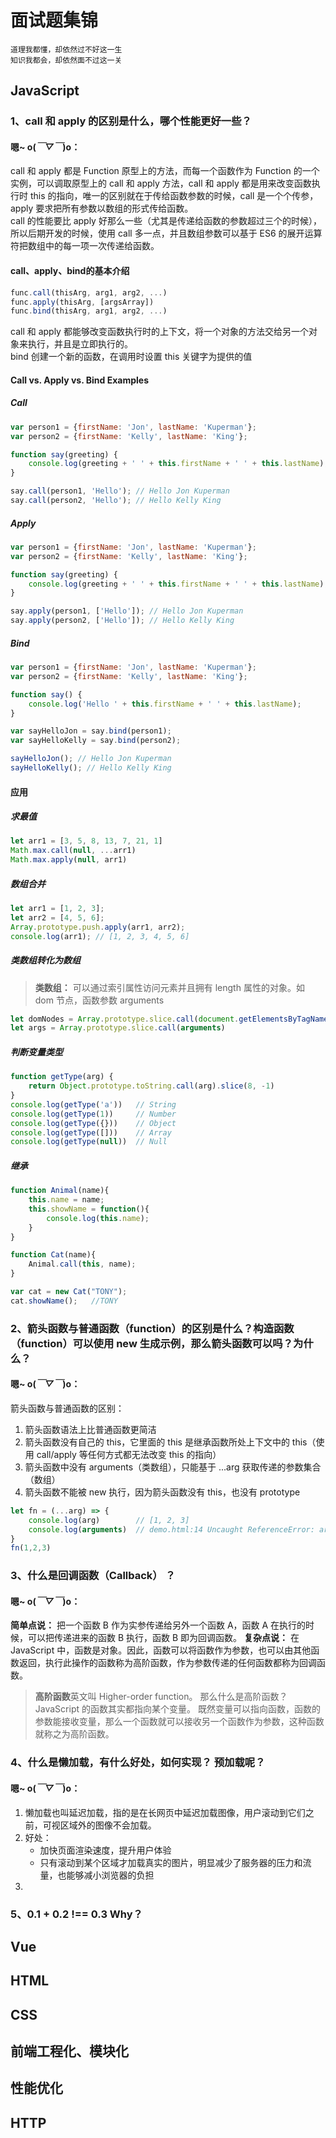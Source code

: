 # 面试题集锦

    道理我都懂，却依然过不好这一生
    知识我都会，却依然面不过这一关

## JavaScript

### 1、call 和 apply 的区别是什么，哪个性能更好一些？

#### 嗯~ o(*￣▽￣*)o：
call 和 apply 都是 Function 原型上的方法，而每一个函数作为 Function 的一个实例，可以调取原型上的 call 和 apply 方法，call 和 apply 都是用来改变函数执行时 this 的指向，唯一的区别就在于传给函数参数的时候，call 是一个个传参，apply 要求把所有参数以数组的形式传给函数。  
call 的性能要比 apply 好那么一些（尤其是传递给函数的参数超过三个的时候），所以后期开发的时候，使用 call 多一点，并且数组参数可以基于 ES6 的展开运算符把数组中的每一项一次传递给函数。

#### call、apply、bind的基本介绍
```js
func.call(thisArg, arg1, arg2, ...)
func.apply(thisArg, [argsArray])
func.bind(thisArg, arg1, arg2, ...)
```
call 和 apply 都能够改变函数执行时的上下文，将一个对象的方法交给另一个对象来执行，并且是立即执行的。  
bind 创建一个新的函数，在调用时设置 this 关键字为提供的值

#### Call vs. Apply vs. Bind Examples

##### Call
```js
var person1 = {firstName: 'Jon', lastName: 'Kuperman'};
var person2 = {firstName: 'Kelly', lastName: 'King'};

function say(greeting) {
    console.log(greeting + ' ' + this.firstName + ' ' + this.lastName);
}

say.call(person1, 'Hello'); // Hello Jon Kuperman
say.call(person2, 'Hello'); // Hello Kelly King
```

##### Apply
```js
var person1 = {firstName: 'Jon', lastName: 'Kuperman'};
var person2 = {firstName: 'Kelly', lastName: 'King'};

function say(greeting) {
    console.log(greeting + ' ' + this.firstName + ' ' + this.lastName);
}

say.apply(person1, ['Hello']); // Hello Jon Kuperman
say.apply(person2, ['Hello']); // Hello Kelly King
```

##### Bind
```js
var person1 = {firstName: 'Jon', lastName: 'Kuperman'};
var person2 = {firstName: 'Kelly', lastName: 'King'};

function say() {
    console.log('Hello ' + this.firstName + ' ' + this.lastName);
}

var sayHelloJon = say.bind(person1);
var sayHelloKelly = say.bind(person2);

sayHelloJon(); // Hello Jon Kuperman
sayHelloKelly(); // Hello Kelly King
```

#### 应用

##### 求最值

```js
let arr1 = [3, 5, 8, 13, 7, 21, 1]
Math.max.call(null, ...arr1)
Math.max.apply(null, arr1)
```

##### 数组合并

```js
let arr1 = [1, 2, 3];
let arr2 = [4, 5, 6];
Array.prototype.push.apply(arr1, arr2);
console.log(arr1); // [1, 2, 3, 4, 5, 6]
```

##### 类数组转化为数组

> **类数组：** 可以通过索引属性访问元素并且拥有 length 属性的对象。如 dom 节点，函数参数 arguments

```js
let domNodes = Array.prototype.slice.call(document.getElementsByTagName("*"))
let args = Array.prototype.slice.call(arguments)
```

##### 判断变量类型

```js
function getType(arg) {
    return Object.prototype.toString.call(arg).slice(8, -1)
}
console.log(getType('a'))   // String
console.log(getType(1))     // Number
console.log(getType({}))    // Object
console.log(getType([]))    // Array
console.log(getType(null))  // Null
```

##### 继承

```js
function Animal(name){      
    this.name = name;      
    this.showName = function(){      
        console.log(this.name);      
    }      
}      

function Cat(name){    
    Animal.call(this, name);    
}      

var cat = new Cat("TONY");     
cat.showName();   //TONY
```

### 2、箭头函数与普通函数（function）的区别是什么？构造函数（function）可以使用 new 生成示例，那么箭头函数可以吗？为什么？

#### 嗯~ o(*￣▽￣*)o：
箭头函数与普通函数的区别：
1. 箭头函数语法上比普通函数更简洁
2. 箭头函数没有自己的 this，它里面的 this 是继承函数所处上下文中的 this（使用 call/apply 等任何方式都无法改变 this 的指向）
3. 箭头函数中没有 arguments（类数组），只能基于 ...arg 获取传递的参数集合（数组）
4. 箭头函数不能被 new 执行，因为箭头函数没有 this，也没有 prototype

```js
let fn = (...arg) => { 
    console.log(arg)        // [1, 2, 3]
    console.log(arguments)  // demo.html:14 Uncaught ReferenceError: arguments is not defined
}
fn(1,2,3)
```

### 3、什么是回调函数（Callback） ？

#### 嗯~ o(*￣▽￣*)o：
**简单点说：** 把一个函数 B 作为实参传递给另外一个函数 A，函数 A 在执行的时候，可以把传递进来的函数 B 执行，函数 B 即为回调函数。
**复杂点说：** 在 JavaScript 中，函数是对象。因此，函数可以将函数作为参数，也可以由其他函数返回，执行此操作的函数称为高阶函数，作为参数传递的任何函数都称为回调函数。

>**高阶函数**英文叫 Higher-order function。 那么什么是高阶函数？ JavaScript 的函数其实都指向某个变量。 既然变量可以指向函数，函数的参数能接收变量，那么一个函数就可以接收另一个函数作为参数，这种函数就称之为高阶函数。

### 4、什么是懒加载，有什么好处，如何实现？ 预加载呢？

#### 嗯~ o(*￣▽￣*)o：
1. 懒加载也叫延迟加载，指的是在长网页中延迟加载图像，用户滚动到它们之前，可视区域外的图像不会加载。
2. 好处：
    - 加快页面渲染速度，提升用户体验
    - 只有滚动到某个区域才加载真实的图片，明显减少了服务器的压力和流量，也能够减小浏览器的负担
3. 

### 5、0.1 + 0.2 !== 0.3 Why？

## Vue

## HTML

## CSS

## 前端工程化、模块化

## 性能优化

## HTTP